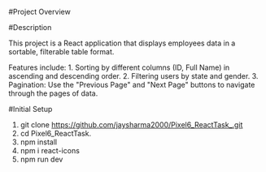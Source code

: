 #Project Overview

#Description

   This project is a React application that displays employees data in a sortable, filterable table format.
   
   Features include:
       1. Sorting by different columns (ID, Full Name) in ascending and descending order.
       2. Filtering users by state and gender.
       3. Pagination: Use the "Previous Page" and "Next Page" buttons to navigate through the pages of data.

#Initial Setup
1. git clone https://github.com/jaysharma2000/Pixel6_ReactTask_.git
2. cd Pixel6_ReactTask.
3. npm install
4. npm i react-icons
5. npm run dev


       
